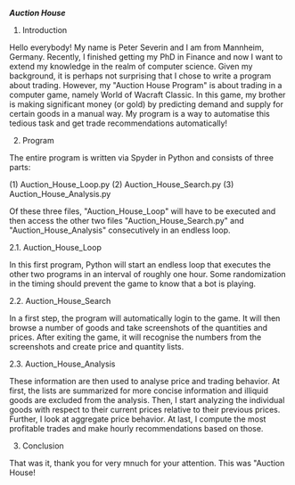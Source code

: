 ***Auction House***



1. Introduction

Hello everybody! My name is Peter Severin and I am from Mannheim, Germany. Recently, I finished
getting my PhD in Finance and now I want to extend my knowledge in the realm of computer science.
Given my background, it is perhaps not surprising that I chose to write a program about trading.
However, my "Auction House Program" is about trading in a computer game, namely World of Wacraft
Classic. In this game, my brother is making significant money (or gold) by predicting demand and
supply for certain goods in a manual way. My program is a way to automatise this tedious task
and get trade recommendations automatically!



2. Program

The entire program is written via Spyder in Python and consists of three parts:

(1) Auction_House_Loop.py
(2) Auction_House_Search.py
(3) Auction_House_Analysis.py

Of these three files, "Auction_House_Loop" will have to be executed and then access the other
two files "Auction_House_Search.py" and "Auction_House_Analysis" consecutively in an endless
loop.


2.1. Auction_House_Loop

In this first program, Python will start an endless loop that executes the other two programs in
an interval of roughly one hour. Some randomization in the timing should prevent the game to
know that a bot is playing.


2.2. Auction_House_Search

In a first step, the program will automatically login to the game. It will then browse a number of
goods and take screenshots of the quantities and prices. After exiting the game, it will recognise
the numbers from the screenshots and create price and quantity lists.


2.3. Auction_House_Analysis

These information are then used to analyse price and trading behavior. At first, the lists are
summarized for more concise information and illiquid goods are excluded from the analysis. Then,
I start analyzing the individual goods with respect to their current prices relative to their
previous prices. Further, I look at aggregate price behavior. At last, I compute the most
profitable trades and make hourly recommendations based on those.



3. Conclusion

That was it, thank you for very mnuch for your attention. This was "Auction House!